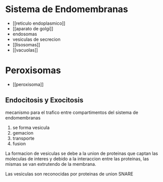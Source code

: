 # Sistema de Endomembranas

- [[reticulo endoplasmico]]
- [[aparato de golgi]]
- endosomas
- vesiculas de secrecion
- [[lisosomas]]
- [[vacuolas]]

# Peroxisomas

- [[peroxisoma]]

## Endocitosis y Exocitosis

mecanismo para el trafico entre compartimentos del sistema de endomembranas

1. se forma vesicula
2. gemacion
3. transporte
4. fusion

La formacion de vesiculas se debe a la union de proteinas que captan las moleculas de interes y debido a la interaccion entre las proteinas, las mismas se van extrutendo de la membrana.

Las vesiculas son reconocidas por proteinas de union SNARE

